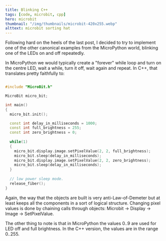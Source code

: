 ```yaml
---
title: Blinking C++
tags: [code, microbit, cpp]
hero: microbit
thumbnail: "/img/thumbnails/microbit-420x255.webp"
alttext: microbit sorting hat
---
```


Following hard on the heels of the last post, I decided to try to implement one of the
other canonical examples from the MicroPython world, blinking one of the LEDs on and off
repeatedly.

In MicroPython we would typically create a "forever" while loop and turn on the centre LED,
wait a while, turn it off, wait again and repeat. In C++, that translates pretty faithfully to:

```cpp

#include "MicroBit.h"

MicroBit micro_bit;

int main()
{
  micro_bit.init();

  const int delay_in_milliseconds = 1000;
  const int full_brightness = 255;
  const int zero_brightness = 0;
  
  while(1)
  { 
    micro_bit.display.image.setPixelValue(2, 2, full_brightness);
    micro_bit.sleep(delay_in_milliseconds);
    micro_bit.display.image.setPixelValue(2, 2, zero_brightness);
    micro_bit.sleep(delay_in_milliseconds);
  }
  
  // low power sleep mode.
  release_fiber();
}

```

Again, the way that the objects are built is very anti-Law-of-Demeter but at least keeps
all the components in a sort of logical structure. Changing pixel values is done by chaining
calls through objects: Microbit -> Display -> Image -> SetPixelValue.

The other thing to note is that in MicroPython the values 0..9 are used for LED off
and full brightness. In the C++ version, the values are in the range 0..255.

